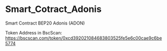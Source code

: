 # Smart_Cotract_Adonis
Smart Contract BEP20 Adonis (ADON)

Token Address in BscScan: https://bscscan.com/token/0xcd392021084683803525fe5e6c00cae9c6be5774
